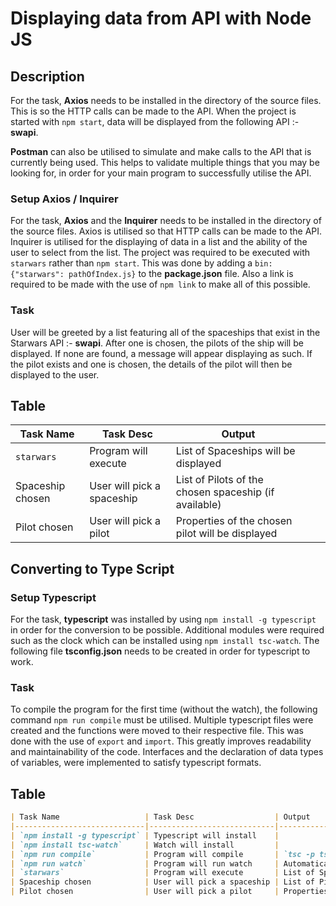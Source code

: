 # Displaying data from API with Node JS

## Description
For the task, **Axios** needs to be installed in the directory of the source files. This is so the HTTP calls can be made to the API. When the project is started with `npm start`, data will be displayed from the following API :- **swapi**.

**Postman** can also be utilised to simulate and make calls to the API that is currently being used. This helps to validate multiple things that you may be looking for, in order for your main program to successfully utilise the API.

### Setup Axios / Inquirer
For the task, **Axios** and the **Inquirer** needs to be installed in the directory of the source files. Axios is utilised so that HTTP calls can be made to the API. Inquirer is utilised for the displaying of data in a list and the ability of the user to select from the list. The project was required to be executed with `starwars` rather than `npm start`. This was done by adding a `bin:{"starwars": pathOfIndex.js}` to the **package.json** file. Also a link is required to be made with the use of `npm link` to make all of this possible.
### Task
User will be greeted by a list featuring all of the spaceships that exist in the Starwars API :- **swapi**. After one is chosen, the pilots of the ship will be displayed. If none are found, a message will appear displaying as such. If the pilot exists and one is chosen, the details of the pilot will then be displayed to the user.


## Table

| Task Name        | Task Desc                  | Output                                                |   |   |
|------------------|----------------------------|-------------------------------------------------------|---|---|
| `starwars`       | Program will execute       | List of Spaceships will be displayed                  |   |   |
| Spaceship chosen | User will pick a spaceship | List of Pilots of the chosen spaceship (if available) |   |   |
| Pilot chosen     | User will pick a pilot     | Properties of the chosen pilot will be displayed      |   |   |

## Converting to Type Script

### Setup Typescript
For the task, **typescript** was installed by using `npm install -g typescript` in order for the conversion to be possible. Additional modules were required such as the clock which can be installed using `npm install tsc-watch`. The following file **tsconfig.json** needs to be created in order for typescript to work.

### Task
To compile the program for the first time (without the watch), the following command `npm run compile` must be utilised. Multiple typescript files were created and the functions were moved to their respective file. This was done with the use of `export` and `import`. This greatly improves readability and maintainability of the code. Interfaces and the declaration of data types of variables, were implemented to satisfy typescript formats.

## Table

```markdown
| Task Name                   | Task Desc                  | Output                                                |
|-----------------------------|----------------------------|-------------------------------------------------------|
| `npm install -g typescript` | Typescript will install    |                                                       |
| `npm install tsc-watch`     | Watch will install         |                                                       |
| `npm run compile`           | Program will compile       | `tsc -p tsconfig.json`                                |
| `npm run watch`             | Program will run watch     | Automatically update the js file when saving ts files |
| `starwars`                  | Program will execute       | List of Spaceships will be displayed                  |
| Spaceship chosen            | User will pick a spaceship | List of Pilots of the chosen spaceship (if available) |
| Pilot chosen                | User will pick a pilot     | Properties of the chosen pilot will be displayed      |